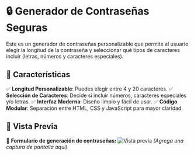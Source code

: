 # 🔒 Generador de Contraseñas Seguras

Este es un generador de contraseñas personalizable que permite al usuario elegir la longitud de la contraseña y seleccionar qué tipos de caracteres incluir (letras, números y caracteres especiales).

## 🚀 Características

✅ **Longitud Personalizable**: Puedes elegir entre 4 y 20 caracteres.
✅ **Selección de Caracteres**: Decide si incluir números, caracteres especiales y/o letras.
✅ **Interfaz Moderna**: Diseño limpio y fácil de usar.
✅ **Código Modular**: Separación entre HTML, CSS y JavaScript para mayor claridad.

## 📸 Vista Previa

🔹 **Formulario de generación de contraseñas:**
![Vista previa](ruta-de-tu-imagen.png) *(Agrega una captura de pantalla aquí)*
